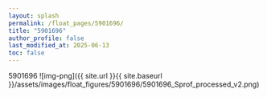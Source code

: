 ```yaml
---
layout: splash
permalink: /float_pages/5901696/
title: "5901696"
author_profile: false
last_modified_at: 2025-06-13
toc: false
---
```

 
5901696
![img-png]({{ site.url }}{{ site.baseurl }}/assets/images/float_figures/5901696/5901696_Sprof_processed_v2.png)